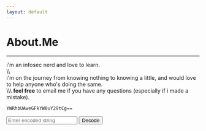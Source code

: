 ```yaml
---
layout: default
---
```


# About.Me
___

i'm an infosec nerd and love to learn.  
\\\\  
i'm on the journey from knowing nothing to knowing a little, and would love to help anyone who's doing the same.  
\\\\\\
**feel free** to email me if you have any questions (especially if i made a mistake).     

`YWRhbUAweGFkYW0uY29tCg==`

<input id="b64" name="b64" placeholder="Enter encoded string" type="text">
<button id="b64-submit" class="btn" type="submit">Decode</button>
<span id="b64-output"></span>